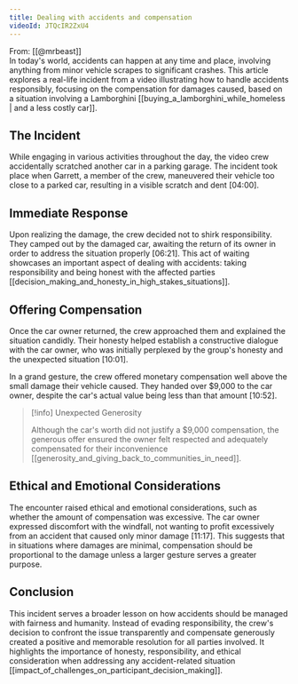 ```yaml
---
title: Dealing with accidents and compensation
videoId: JTQcIR2ZxU4
---
```


From: [[@mrbeast]] <br/> 
In today's world, accidents can happen at any time and place, involving anything from minor vehicle scrapes to significant crashes. This article explores a real-life incident from a video illustrating how to handle accidents responsibly, focusing on the compensation for damages caused, based on a situation involving a Lamborghini [[buying_a_lamborghini_while_homeless | and a less costly car]].

## The Incident

While engaging in various activities throughout the day, the video crew accidentally scratched another car in a parking garage. The incident took place when Garrett, a member of the crew, maneuvered their vehicle too close to a parked car, resulting in a visible scratch and dent <a class="yt-timestamp" data-t="04:00">[04:00]</a>. 

## Immediate Response

Upon realizing the damage, the crew decided not to shirk responsibility. They camped out by the damaged car, awaiting the return of its owner in order to address the situation properly <a class="yt-timestamp" data-t="06:21">[06:21]</a>. This act of waiting showcases an important aspect of dealing with accidents: taking responsibility and being honest with the affected parties [[decision_making_and_honesty_in_high_stakes_situations]].

## Offering Compensation 

Once the car owner returned, the crew approached them and explained the situation candidly. Their honesty helped establish a constructive dialogue with the car owner, who was initially perplexed by the group's honesty and the unexpected situation <a class="yt-timestamp" data-t="10:01">[10:01]</a>.

In a grand gesture, the crew offered monetary compensation well above the small damage their vehicle caused. They handed over $9,000 to the car owner, despite the car's actual value being less than that amount <a class="yt-timestamp" data-t="10:52">[10:52]</a>. 

> [!info] Unexpected Generosity
>
> Although the car's worth did not justify a $9,000 compensation, the generous offer ensured the owner felt respected and adequately compensated for their inconvenience [[generosity_and_giving_back_to_communities_in_need]].

## Ethical and Emotional Considerations

The encounter raised ethical and emotional considerations, such as whether the amount of compensation was excessive. The car owner expressed discomfort with the windfall, not wanting to profit excessively from an accident that caused only minor damage <a class="yt-timestamp" data-t="11:17">[11:17]</a>. This suggests that in situations where damages are minimal, compensation should be proportional to the damage unless a larger gesture serves a greater purpose.

## Conclusion

This incident serves a broader lesson on how accidents should be managed with fairness and humanity. Instead of evading responsibility, the crew's decision to confront the issue transparently and compensate generously created a positive and memorable resolution for all parties involved. It highlights the importance of honesty, responsibility, and ethical consideration when addressing any accident-related situation [[impact_of_challenges_on_participant_decision_making]].